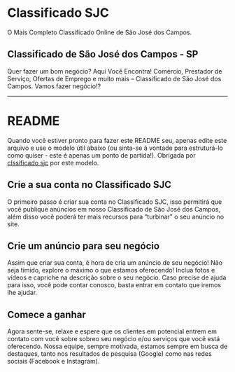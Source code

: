 # Classificado SJC

O Mais Completo Classificado Online de São José dos Campos.

## Classificado de São José dos Campos - SP

Quer fazer um bom negócio? Aqui Você Encontra! Comércio, Prestador de Serviço, Ofertas de Emprego e muito mais – Classificado de São José dos Campos. Vamos fazer negócio!?

***

# README

Quando você estiver pronto para fazer este README seu, apenas edite este arquivo e use o modelo útil abaixo (ou sinta-se à vontade para estruturá-lo como quiser - este é apenas um ponto de partida!). Obrigada por [clssificado sjc](https://classificado.sjc.br/) por este modelo.

## Crie a sua conta no Classificado SJC
O primeiro passo é criar sua conta no Classificado SJC, isso permitirá que você publique anúncios em nosso Classificado de São José dos Campos, além disso você poderá ter mais recursos para “turbinar" o seu anúncio no site.

## Crie um anúncio para seu negócio
Assim que criar sua conta, é hora de cria um anúncio de seu negócio! Não seja tímido, explore o máximo o que estamos oferecendo! Inclua fotos e vídeos e capriche na descrição sobre o seu negócio. Caso precise de ajuda para isso, você pode contar conosco, basta entrar em contato que iremos lhe ajudar.

## Comece a ganhar
Agora sente-se, relaxe e espere que os clientes em potencial entrem em contato com você sobre sobreo seu negócio e/ou serviços que você está oferecendo. Nossa equipe, sempre motivada, estamos sempre em busca de destaques, tanto nos resultados de pesquisa (Google) como nas redes sociais (Facebook e Instagram).
